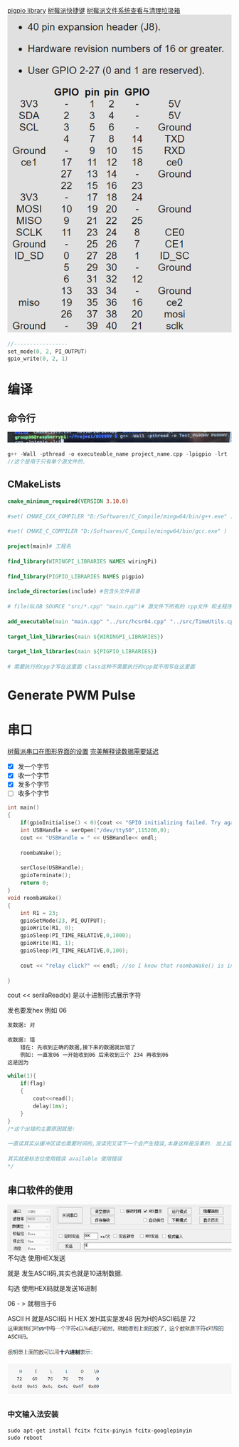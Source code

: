[pigpio library](http://abyz.me.uk/rpi/pigpio/cif.html)
[树莓派快捷键](https://blog.csdn.net/weixin_38556197/article/details/109268095)
[树莓派文件系统查看与清理垃圾箱](https://blog.csdn.net/kyokozan/article/details/79018307)
![](assets/截图_20230312101533%201.png)
~~~c
//-----------------
set_mode(0, 2, PI_OUTPUT)
gpio_write(0, 2, 1)
~~~

# 编译
## 命令行
![](assets/截图_20230312134819%201.png)
~~~c
g++ -Wall -pthread -o executeable_name project_name.cpp -lpigpio -lrt
//这个是用于只有单个源文件的.
~~~

## CMakeLists
~~~cmake
cmake_minimum_required(VERSION 3.10.0)

#set( CMAKE_CXX_COMPILER "D:/Softwares/C_Compile/mingw64/bin/g++.exe" )  

#set( CMAKE_C_COMPILER "D:/Softwares/C_Compile/mingw64/bin/gcc.exe" )  

project(main)# 工程名 

find_library(WIRINGPI_LIBRARIES NAMES wiringPi)

find_library(PIGPIO_LIBRARIES NAMES pigpio)

include_directories(include) #包含头文件目录

# file(GLOB SOURCE "src/*.cpp" "main.cpp")# 源文件下所有的 cpp文件 和主程序

add_executable(main "main.cpp" "../src/hcsr04.cpp" "../src/TimeUtils.cpp" )

target_link_libraries(main ${WIRINGPI_LIBRARIES})

target_link_libraries(main ${PIGPIO_LIBRARIES})

# 需要执行的cpp才写在这里面 class这种不需要执行的cpp就不用写在这里面
~~~

# Generate PWM Pulse


# 串口
[树莓派串口在图形界面的设置](https://zhuanlan.zhihu.com/p/106904186)
[完美解释读数据需要延迟](https://blog.csdn.net/zouxin_88/article/details/109724688)
- [x] 发一个字节
- [x] 收一个字节
- [x] 发多个字节
- [ ] 收多个字节
~~~c++
int main()
{
    if(gpioInitialise() < 0){cout << "GPIO initializing failed. Try again asshole." << endl;}
    int USBHandle = serOpen("/dev/ttyS0",115200,0);
    cout << "USBHandle = " << USBHandle<< endl;

    roombaWake();

    serClose(USBHandle);
    gpioTerminate();
    return 0;
}
void roombaWake()
{
    int R1 = 23;
    gpioSetMode(23, PI_OUTPUT);
    gpioWrite(R1, 0);
    gpioSleep(PI_TIME_RELATIVE,0,1000);
    gpioWrite(R1, 1);
    gpioSleep(PI_TIME_RELATIVE,0,100);

    cout << "relay click?" << endl; //so I know that roombaWake() is in fact being called
 
}

~~~

cout << serilaRead(x)
是以十进制形式展示字符

发也要发hex 例如 06

~~~text
发数据: 对

收数据: 错
	错在: 先收到正确的数据,接下来的数据就出错了
	例如: 一直发06 一开始收到06 后来收到三个 234 再收到06
这是因为
~~~

~~~c++
while(1){
	if(flag)
	{
		cout<<read();
		delay(1ms);
	}
}
/*这个出错的主要原因就是: 

一直读其实从缓冲区读也需要时间的,没读完又读下一个会产生错误,本身这样是没事的. 加上延时就好. 之前缓冲区的数据没读完就会一直产生错误. 这个从缓存器里面读取数据是一个硬件操作,这本身是需要时间的.虽然很短.

其实就是标志位使用错误 available 使用错误
*/
~~~

## 串口软件的使用
![](assets/截图_20230323101908.png)
不勾选 使用HEX发送

就是 发生ASCII码,其实也就是10进制数据.

勾选 使用HEX码就是发送16进制

06 - > 就相当于6

ASCII  H 就是ASCII码 H
HEX    发H其实是发48
因为H的ASCII码是 72
![](assets/截图_20230323180341.png)
### 中文输入法安装
~~~linux
sudo apt-get install fcitx fcitx-pinyin fcitx-googlepinyin
sudo reboot
~~~